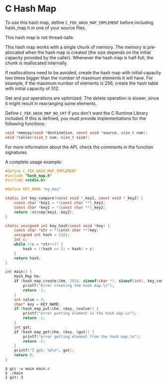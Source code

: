 # C Hash Map

To use this hash map, define `C_FEK_HASH_MAP_IMPLEMENT` before including hash_map.h in one of your source files.

This hash map is not thread-safe.

This hash map works with a single chunk of memory. The memory is pre-allocated when the hash map is created (the size depends on the initial capacity provided by the caller). Whenever the hash map is half-full, the chunk is reallocated internally.

If reallocations need to be avoided, create the hash map with initial capacity two times bigger than the number of maximum elements it will have. For example, if the maximum number of elements is 256, create the hash table with initial capacity of 512.

Get and put operations are optimized. The delete operation is slower, since it might result in rearranging some elements.

Define `C_FEK_HASH_MAP_NO_CRT` if you don't want the C Runtime Library included. If this is defined, you must provide implementations for the following functions:

```c
void *memcpy(void *destination, const void *source, size_t num);
void *calloc(size_t num, size_t size);
```

For more information about the API, check the comments in the function signatures.

A complete usage example:

```c
#define C_FEK_HASH_MAP_IMPLEMENT
#include "hash_map.h"
#include <stdio.h>

#define KEY_NAME "my_key"

static int key_compare(const void *_key1, const void *_key2) {
    const char *key1 = *(const char **)_key1;
    const char *key2 = *(const char **)_key2;
    return !strcmp(key1, key2);
}

static unsigned int key_hash(const void *key) {
    const char *str = *(const char **)key;
    unsigned int hash = 5381;
    int c;
    while ((c = *str++)) {
        hash = ((hash << 5) + hash) + c;
    }
    return hash;
}

int main() {
    Hash_Map hm;
    if (hash_map_create(&hm, 1024, sizeof(char *), sizeof(int), key_compare, key_hash)) {
        printf("error creating the hash map.\n");
        return -1;
    }
    int value = 3;
    char* key = KEY_NAME;
    if (hash_map_put(&hm, &key, &value)) {
        printf("error putting element in the hash map.\n");
        return -1;
    }
    int got;
    if (hash_map_get(&hm, &key, &got)) {
        printf("error getting element from the hash map.\n");
        return -1;
    }
    printf("I got: %d\n", got);
    return 0;
}
```

```
$ gcc -o main main.c
$ ./main
I got: 3
```
